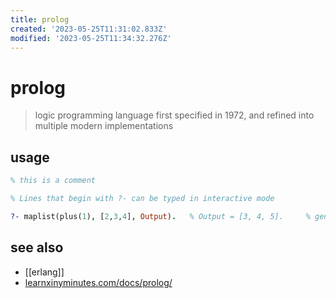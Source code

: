 ```yaml
---
title: prolog
created: '2023-05-25T11:31:02.833Z'
modified: '2023-05-25T11:34:32.276Z'
---
```


# prolog

> logic programming language first specified in 1972, and refined into multiple modern implementations

## usage

```prolog
% this is a comment

% Lines that begin with ?- can be typed in interactive mode

?- maplist(plus(1), [2,3,4], Output).   % Output = [3, 4, 5].     % generate lists based on other lists
```

## see also

- [[erlang]]
- [learnxinyminutes.com/docs/prolog/](https://learnxinyminutes.com/docs/prolog/)
